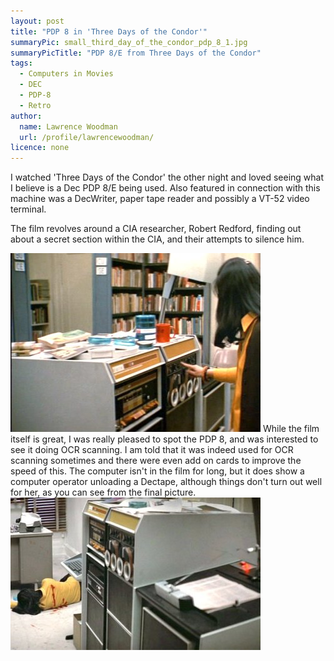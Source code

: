 ```yaml
---
layout: post
title: "PDP 8 in 'Three Days of the Condor'"
summaryPic: small_third_day_of_the_condor_pdp_8_1.jpg
summaryPicTitle: "PDP 8/E from Three Days of the Condor"
tags:
  - Computers in Movies
  - DEC
  - PDP-8
  - Retro
author:
  name: Lawrence Woodman
  url: /profile/lawrencewoodman/
licence: none
---
```

I watched 'Three Days of the Condor' the other night and loved seeing what I believe is a Dec PDP 8/E being used.  Also featured in connection with this machine was a DecWriter, paper tape reader and possibly a VT-52 video terminal.

The film revolves around a CIA researcher, Robert Redford, finding out about a secret section within the CIA, and their attempts to silence him.

<img class="leftFlow" width="400" height="286" src="/images/posts/third_day_of_the_condor_pdp_8_1.jpg" title="PDP 8/E from Three Days of the Condor" alt="Picture of a PDP 8/E"/>
While the film itself is great, I was really pleased to spot the PDP 8, and was interested to see it doing OCR scanning.  I am told that it was indeed used for OCR scanning sometimes and there were even add on cards to improve the speed of this.  The computer isn't in the film for long, but it does show a computer operator unloading a Dectape, although things don't turn out well for her, as you can see from the final picture.

<img style="clear: left; float: left;" width="400" height="244" src="/images/posts/third_day_of_the_condor_pdp_8_2.jpg" title="PDP 8/E from Three Days of the Condor" alt="Picture of a PDP 8/E"/>
